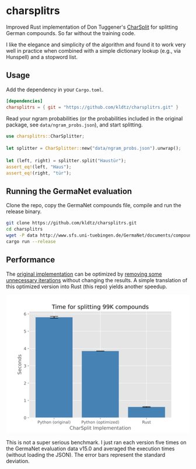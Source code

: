# charsplitrs

Improved Rust implementation of Don Tuggener's [CharSplit](https://github.com/dtuggener/CharSplit) for splitting German compounds. So far without the training code. 

I like the elegance and simplicity of the algorithm and found it to work very well in practice when combined with a simple dictionary lookup (e.g., via Hunspell) and a stopword list.

## Usage

Add the dependency in your `Cargo.toml`.

```toml
[dependencies]
charsplitrs = { git = "https://github.com/kldtz/charsplitrs.git" }
```

Read your ngram probabilities (or the probabilities included in the original package, see `data/ngram_probs.json`), and start splitting.

```rust
use charsplitrs::CharSplitter;

let splitter = CharSplitter::new("data/ngram_probs.json").unwrap();
    
let (left, right) = splitter.split("Haustür");
assert_eq!(left, "Haus");
assert_eq!(right, "tür");
```

## Running the GermaNet evaluation

Clone the repo, copy the GermaNet compounds file, compile and run the release binary.

```bash
git clone https://github.com/kldtz/charsplitrs.git
cd charsplitrs
wget -P data http://www.sfs.uni-tuebingen.de/GermaNet/documents/compounds/split_compounds_from_GermaNet15.0.txt
cargo run --release
```

## Performance

The [original implementation](https://github.com/dtuggener/CharSplit) can be optimized by [removing some unnecessary iterations](https://github.com/kldtz/CharSplit) without changing the results. A simple translation of this optimized version into Rust (this repo) yields another speedup.

![](performance.svg)

This is not a super serious benchmark. I just ran each version five times on the GermaNet evaluation data v15.0 and averaged the execution times (without loading the JSON). The error bars represent the standard deviation.
